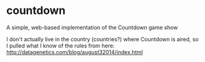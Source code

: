# countdown
A simple, web-based implementation of the Countdown game show

I don't actually live in the country (countries?) where Countdown is aired, so I pulled what I know of the rules from here: http://datagenetics.com/blog/august32014/index.html
